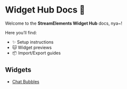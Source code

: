 # Widget Hub Docs 🐾

Welcome to the **StreamElements Widget Hub** docs, nya~!

Here you’ll find:
- ✨ Setup instructions
- 🐱 Widget previews
- 📦 Import/Export guides

## Widgets
- [Chat Bubbles](../packages/chat-bubbles/demo/index.html)
